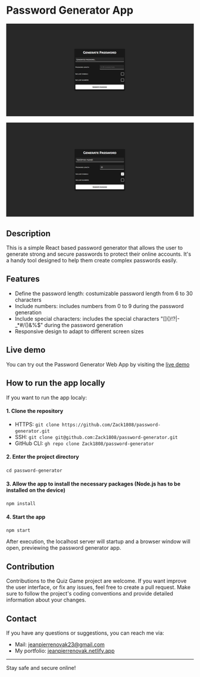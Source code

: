 # Password Generator App

<p align="center">
    <img src="./public/pwdgen_preview.png" rel="Preview of the Password Generator App" />
</p>
<p align="center">
    <img src="./public/pwdgen_preview_2.png" rel="Preview of the Password Generator App: password generated" />
</p>

## Description

This is a simple React based password generator that allows the user to generate strong and secure passwords to protect their online accounts. It's a handy tool designed to help them create complex passwords easily.

## Features

- Define the password length: costumizable password length from 6 to 30 characters
- Include numbers: includes numbers from 0 to 9 during the password generation
- Include special characters: includes the special characters "[]{}!?|-\_\*#/()&%$" during the password generation
- Responsive design to adapt to different screen sizes

## Live demo

You can try out the Password Generator Web App by visiting the [live demo](https://zack1808.github.io/password-generator/)

## How to run the app locally

If you want to run the app localy:

#### 1. Clone the repository

- HTTPS: `git clone https://github.com/Zack1808/password-generator.git`
- SSH: `git clone git@github.com:Zack1808/password-generator.git`
- GitHub CLI: `gh repo clone Zack1808/password-generator`

#### 2. Enter the project directory

`cd password-generator`

#### 3. Allow the app to install the necessary packages (Node.js has to be installed on the device)

`npm install`

#### 4. Start the app

`npm start`

After execution, the localhost server will startup and a browser window will open, previewing the password generator app.

## Contribution

Contributions to the Quiz Game project are welcome. If you want improve the user interface, or fix any issues, feel free to create a pull request. Make sure to follow the project's coding conventions and provide detailed information about your changes.

## Contact

If you have any questions or suggestions, you can reach me via:

- Mail: jeanpierrenovak23@gmail.com
- My portfolio: [jeanpierrenovak.netlify.app](https://jeanpierrenovak.netlify.app)

---

Stay safe and secure online!
